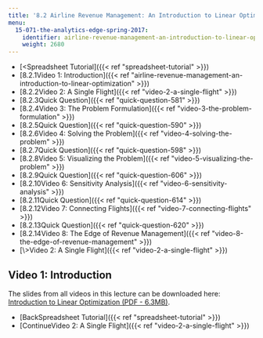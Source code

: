 ```yaml
---
title: '8.2 Airline Revenue Management: An Introduction to Linear Optimization '
menu:
  15-071-the-analytics-edge-spring-2017:
    identifier: airline-revenue-management-an-introduction-to-linear-optimization
    weight: 2680
---
```

*   [<Spreadsheet Tutorial]({{< ref "spreadsheet-tutorial" >}})
*   [8.2.1Video 1: Introduction]({{< ref "airline-revenue-management-an-introduction-to-linear-optimization" >}})
*   [8.2.2Video 2: A Single Flight]({{< ref "video-2-a-single-flight" >}})
*   [8.2.3Quick Question]({{< ref "quick-question-581" >}})
*   [8.2.4Video 3: The Problem Formulation]({{< ref "video-3-the-problem-formulation" >}})
*   [8.2.5Quick Question]({{< ref "quick-question-590" >}})
*   [8.2.6Video 4: Solving the Problem]({{< ref "video-4-solving-the-problem" >}})
*   [8.2.7Quick Question]({{< ref "quick-question-598" >}})
*   [8.2.8Video 5: Visualizing the Problem]({{< ref "video-5-visualizing-the-problem" >}})
*   [8.2.9Quick Question]({{< ref "quick-question-606" >}})
*   [8.2.10Video 6: Sensitivity Analysis]({{< ref "video-6-sensitivity-analysis" >}})
*   [8.2.11Quick Question]({{< ref "quick-question-614" >}})
*   [8.2.12Video 7: Connecting Flights]({{< ref "video-7-connecting-flights" >}})
*   [8.2.13Quick Question]({{< ref "quick-question-620" >}})
*   [8.2.14Video 8: The Edge of Revenue Management]({{< ref "video-8-the-edge-of-revenue-management" >}})
*   [\\>Video 2: A Single Flight]({{< ref "video-2-a-single-flight" >}})

Video 1: Introduction
---------------------

The slides from all videos in this lecture can be downloaded here: [Introduction to Linear Optimization (PDF - 6.3MB)](https://open-learning-course-data.s3.amazonaws.com/15-071-the-analytics-edge-spring-2017/9468def16b70becbb496f014c82b535d_MIT15_071S17_Unit8_RevenueManagement.pdf).

*   [BackSpreadsheet Tutorial]({{< ref "spreadsheet-tutorial" >}})
*   [ContinueVideo 2: A Single Flight]({{< ref "video-2-a-single-flight" >}})